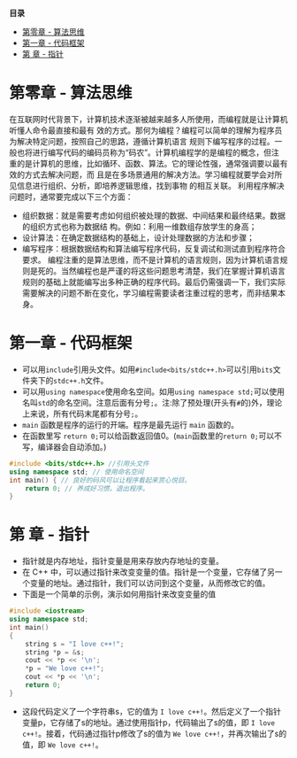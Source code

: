 **目录**
- [第零章 - 算法思维](#第零章---算法思维)
- [第一章 - 代码框架](#第一章---代码框架)
- [第 章 - 指针](#第-章---指针)
# 第零章 - 算法思维
在互联网时代背景下，计算机技术逐渐被越来越多人所使用，而编程就是让计算机听懂人命令最直接和最有
效的方式。那何为编程？编程可以简单的理解为程序员为解决特定问题，按照自己的思路，遵循计算机语言
规则下编写程序的过程。一般也将进行编写代码的编码员称为“码农”。计算机编程学的是编程的概念，但注
重的是计算机的思维，比如循环、函数、算法。它的理论性强，通常强调要以最有效的方式去解决问题，而
且是在多场景通用的解决方法。学习编程就要学会对所见信息进行组织、分析，即培养逻辑思维，找到事物
的相互关联。
利用程序解决问题时，通常要完成以下三个方面：
- 组织数据：就是需要考虑如何组织被处理的数据、中间结果和最终结果。数据的组织方式也称为数据结
构。例如：利用一维数组存放学生的身高；
- 设计算法：在确定数据结构的基础上，设计处理数据的方法和步骤；
- 编写程序：根据数据结构和算法编写程序代码，反复调试和测试直到程序符合要求。
编程注重的是算法思维，而不是计算机的语言规则，因为计算机语言规则是死的。当然编程也是严谨的将这些问题思考清楚，我们在掌握计算机语言规则的基础上就能编写出多种正确的程序代码。最后仍需强调一下，我们实际需要解决的问题不断在变化，学习编程需要读者注重过程的思考，而非结果本身。
# 第一章 - 代码框架
- 可以用`include`引用头文件。如用`#include<bits/stdc++.h>`可以引用`bits`文件夹下的`stdc++.h`文件。
- 可以用`using namespace`使用命名空间。如用`using namespace std;`可以使用名叫`std`的命名空间。注意后面有分号`;`。注:除了预处理(开头有`#`的)外，理论上来说，所有代码末尾都有分号`;`。
- `main` 函数是程序的运行的开端。程序是最先运行 `main` 函数的。
- 在函数里写 `return 0;`可以给函数返回值0。(`main`函数里的`return 0;`可以不写，编译器会自动添加。)
```cpp
#include <bits/stdc++.h> //引用头文件
using namespace std; // 使用命名空间
int main() { // 良好的码风可以让程序看起来赏心悦目。
	return 0; // 养成好习惯。退出程序。
}
```
# 第 章 - 指针
- 指针就是内存地址，指针变量是用来存放内存地址的变量。
- 在 C++ 中，可以通过指针来改变变量的值。指针是一个变量，它存储了另一个变量的地址。通过指针，我们可以访问到这个变量，从而修改它的值。
- 下面是一个简单的示例，演示如何用指针来改变变量的值
```cpp
#include <iostream> 
using namespace std;
int main()
{
	string s = "I love c++!";
	string *p = &s;
	cout << *p << '\n';
	*p = "We love c++!";
	cout << *p << '\n';
	return 0;
}
```
- 这段代码定义了一个字符串s，它的值为 `I love c++!`。然后定义了一个指针变量p，它存储了s的地址。通过使用指针p，代码输出了s的值，即 `I love c++!`。接着，代码通过指针p修改了s的值为 `We love c++!`，并再次输出了s的值，即 `We love c++!`。

<br><br><br><br><br><br><br><br><br><br><br><br><br><br><br><br><br><br>
